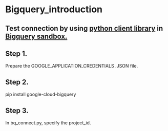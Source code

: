 # Bigquery_introduction

Test connection by using [python client library](https://cloud.google.com/python/docs/reference) in [Bigquery sandbox.](https://cloud.google.com/bigquery/docs/sandbox#limits)
---

Step 1.
---

Prepare the GOOGLE_APPLICATION_CREDENTIALS .JSON file.

Step 2.
---

pip install google-cloud-bigquery

Step 3.
---

In bq_connect.py, specify the project_id.
